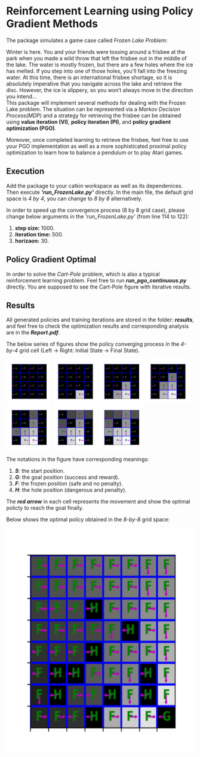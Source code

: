 # Reinforcement Learning using Policy Gradient Methods          
The package simulates a game case called _Frozen Lake Problem_:           

Winter is here. You and your friends were tossing around a frisbee at the park when you made a wild throw that left the frisbee out in the middle of the lake. The water is mostly frozen, but there are a few holes where the ice has melted. If you step into one of those holes, you'll fall into the freezing water. At this time, there is an international frisbee shortage, so it is absolutely imperative that you navigate across the lake and retrieve the disc. However, the ice is slippery, so you won’t always move in the direction you intend...      
This package will implement several methods for dealing with the Frozen Lake problem. The situation can be represented via a _Markov Decision Process(MDP)_ and a strategy for retrieving the frisbee can be obtained using **value iteration (VI)**, **policy iteration (PI)**, and **policy gradient optimization (PGO)**.      

Moreover, once completed learning to retrieve the frisbee, feel free to use your PGO implementation as well as a more sophisticated proximal policy optimization to learn how to balance a pendulum or to play Atari games. 


Execution
---------
Add the package to your catkin workspace as well as its dependenices. Then execute **_'run_FrozenLake.py'_** directly. In the main file, the default grid space is _4 by 4_, you can change to _8 by 8_ alternatively.         

In order to speed up the convergence process (8 by 8 grid case), please change below arguments in the _'run_FrozenLake.py'_ (from line 114 to 122):        
1. **step size:** 1000.
2. **iteration time:** 500.
3. **horizaon:** 30.



Policy Gradient Optimal 
-----------------------
In order to solve the _Cart-Pole_ problem, which is also a typical reinforcement learning problem. Feel free to run **_run_pgo_continuous.py_** directly. You are supposed to see the Cart-Pole figure with iterative results.


Results
-------
All generated policies and training iterations are stored in the folder: **_results_**, and feel free to check the optimization results and corresponding analysis are in the **_Report.pdf_**.        

The below series of figures show the policy converging process in the _4-by-4_ grid cell (Left -> Right: Initial State -> Final State).       

<p >
  <img src = "./results/vi1.png?raw=true" width="120" height="120">
  <img src = "./results/vi2.png?raw=true" width="120" height="120">
  <img src = "./results/vi3.png?raw=true" width="120" height="120">
  <img src = "./results/vi4.png?raw=true" width="120" height="120">
  <img src = "./results/vi5.png?raw=true" width="120" height="120">
  <img src = "./results/vi6.png?raw=true" width="120" height="120">
  <img src = "./results/vi7.png?raw=true" width="120" height="120">
</p>

The notations in the figure have corresponding meanings:
1. **_S_**: the start position.
2. **_G_**: the goal position (success and reward).
3. **_F_**: the frozen position (safe and no penalty).
4. **_H_**: the hole position (dangerous and penalty).         

The **_red arrow_** in each cell represents the movement and show the optimal policty to reach the goal finally.

Below shows the optimal policy obtained in the _8-by-8_ grid space:
<div align=center>
  <img width="600" height="600" src="./results/vi88.png", alt="policy"/>
</div>     

